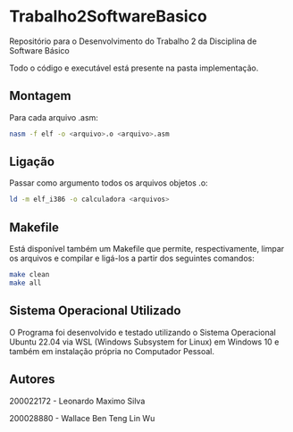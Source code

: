 # Trabalho2SoftwareBasico
Repositório para o Desenvolvimento do Trabalho 2 da Disciplina de Software Básico

Todo o código e executável está presente na pasta implementação.

## Montagem

Para cada arquivo .asm:

```bash
nasm -f elf -o <arquivo>.o <arquivo>.asm
```

## Ligação

Passar como argumento todos os arquivos objetos .o:
```bash
ld -m elf_i386 -o calculadora <arquivos>
```

## Makefile
Está disponível também um Makefile que permite, respectivamente, limpar os arquivos e compilar e ligá-los a partir dos seguintes comandos:
```bash
make clean
make all
```
## Sistema Operacional Utilizado
O Programa foi desenvolvido e testado utilizando o Sistema Operacional Ubuntu 22.04 via WSL (Windows Subsystem for Linux) em Windows 10 e também em instalação própria no Computador Pessoal.

## Autores
200022172 - Leonardo Maximo Silva

200028880 - Wallace Ben Teng Lin Wu
